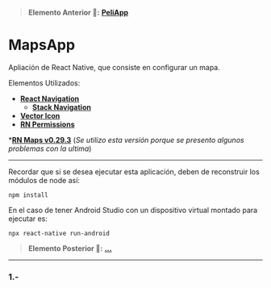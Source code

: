 > __Elemento Anterior 👀:__ __[PeliApp](https://github.com/Paserno/RN-PeliApp)__
# MapsApp

Apliación de React Native, que consiste en configurar un mapa.

Elementos Utilizados:
* __[React Navigation](https://reactnavigation.org/docs/getting-started)__
    * __[Stack Navigation](https://reactnavigation.org/docs/stack-navigator)__
* __[Vector Icon](https://github.com/oblador/react-native-vector-icons)__
* __[RN Permissions](https://www.npmjs.com/package/react-native-permissions)__

*__[RN Maps v0.29.3](https://github.com/react-native-maps/react-native-maps/tree/v0.29.3)__ (_Se utilizo esta versión porque se presento algunos problemas con la ultima_)

----
Recordar que si se desea ejecutar esta aplicación, deben de reconstruir los módulos de node así:
````
npm install
````
En el caso de tener Android Studio con un dispositivo virtual montado para ejecutar es:
````
npx react-native run-android
````
> __Elemento Posterior 👀:__ __[...](https://github.com/Paserno/RN-PeliApp)__
----
### 1.-  